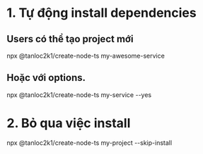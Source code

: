# 1. Tự động install dependencies

## Users có thể tạo project mới
npx @tanloc2k1/create-node-ts my-awesome-service

## Hoặc với options.
npx @tanloc2k1/create-node-ts my-service --yes

# 2. Bỏ qua việc install
npx @tanloc2k1/create-node-ts my-project --skip-install
